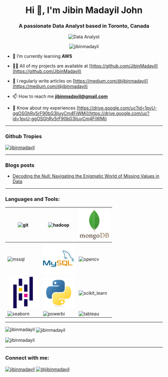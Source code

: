 
<h1 align="center">Hi 👋, I'm Jibin Madayil John</h1>
<h3 align="center">A passionate Data Analyst based in Toronto, Canada</h3>

<div align="center">
  <img alt="Data Analyst" src="https://user-images.githubusercontent.com/66437638/151714978-6737d779-3d35-4926-9d9f-1f4f16946e7a.gif">
</div>


<p align="center"> <img src="https://komarev.com/ghpvc/?username=jibinmadayil&label=Profile%20views&color=0e75b6&style=flat" alt="jibinmadayil" /> </p>

- 🌱 I’m currently learning **AWS**

- 👨‍💻 All of my projects are available at [https://github.com/JibinMadayil](https://github.com/JibinMadayil)

- 📝 I regularly write articles on [https://medium.com/@jibinmadayil](https://medium.com/@jibinmadayil)

- 📫 How to reach me **jibinmadayil@gmail.com**

- 📄 Know about my experiences [https://drive.google.com/uc?id=1pvU-ggOSGhRv5rF90bG3IiuyCm4FiWMj](https://drive.google.com/uc?id=1pvU-ggOSGhRv5rF90bG3IiuyCm4FiWMj)

---
<!-- GitHub README.md -->

### Github Tropies
<p align="left"> 
  <a href="https://github.com/ryo-ma/github-profile-trophy">
    <img src="https://github-profile-trophy.vercel.app/?username=jibinmadayil&no-bg=true&column=8&margin-w=15&margin-h=15&no-frame=true&theme=gruvbox" alt="jibinmadayil" />
  </a>
</p>


---
<!-- GitHub README.md -->

### Blogs posts

<!-- BLOG-POST-LIST:START -->
- [Decoding the Null: Navigating the Enigmatic World of Missing Values in Data](https://medium.com/@jibinmadayil/decoding-the-null-navigating-the-enigmatic-world-of-missing-values-in-data-4c745276d3b4)
<!-- BLOG-POST-LIST:END -->





---

<h3 align="left">Languages and Tools:</h3>
 <!-- GitHub README.md -->


| <img src="https://www.vectorlogo.zone/logos/git-scm/git-scm-icon.svg" alt="git" width="100" height="100"> | <img src="https://www.vectorlogo.zone/logos/apache_hadoop/apache_hadoop-icon.svg" alt="hadoop" width="100" height="100"> | <img src="https://raw.githubusercontent.com/devicons/devicon/master/icons/mongodb/mongodb-original-wordmark.svg" alt="mongodb" width="100" height="100"> |
|---|---|---|
| <img src="https://www.svgrepo.com/show/303229/microsoft-sql-server-logo.svg" alt="mssql" width="100" height="100"> | <img src="https://raw.githubusercontent.com/devicons/devicon/master/icons/mysql/mysql-original-wordmark.svg" alt="mysql" width="100" height="100"> | <img src="https://www.vectorlogo.zone/logos/opencv/opencv-icon.svg" alt="opencv" width="100" height="100"> |
| <img src="https://raw.githubusercontent.com/devicons/devicon/2ae2a900d2f041da66e950e4d48052658d850630/icons/pandas/pandas-original.svg" alt="pandas" width="100" height="100"> | <img src="https://raw.githubusercontent.com/devicons/devicon/master/icons/python/python-original.svg" alt="python" width="100" height="100"> | <img src="https://upload.wikimedia.org/wikipedia/commons/0/05/Scikit_learn_logo_small.svg" alt="scikit_learn" width="100" height="100"> |
| <img src="https://seaborn.pydata.org/_images/logo-mark-lightbg.svg" alt="seaborn" width="100" height="100"> | <img src="https://www.vectorlogo.zone/logos/microsoft_powerbi/microsoft_powerbi-icon.svg" alt="powerbi" width="100" height="100"> | <img src="https://upload.wikimedia.org/wikipedia/commons/4/4b/Tableau_Logo.png" alt="tableau" width="100" height="100"> |




<!-- Repeat similar patterns for the other rows -->







---

<p><img align="left" src="https://github-readme-stats.vercel.app/api/top-langs?username=jibinmadayil&show_icons=true&locale=en&layout=compact" alt="jibinmadayil" /></p>

<p>&nbsp;<img align="center" src="https://github-readme-stats.vercel.app/api?username=jibinmadayil&show_icons=true&locale=en" alt="jibinmadayil" /></p>

<p><img align="center" src="https://github-readme-streak-stats.herokuapp.com/?user=jibinmadayil&" alt="jibinmadayil" /></p>

---

<h3 align="left">Connect with me:</h3>
<p align="left">
<a href="https://linkedin.com/in/jibinmadayil" target="blank"><img align="center" src="https://raw.githubusercontent.com/rahuldkjain/github-profile-readme-generator/master/src/images/icons/Social/linked-in-alt.svg" alt="jibinmadayil" height="30" width="40" /></a>
<a href="https://medium.com/@jibinmadayil" target="blank"><img align="center" src="https://raw.githubusercontent.com/rahuldkjain/github-profile-readme-generator/master/src/images/icons/Social/medium.svg" alt="@jibinmadayil" height="30" width="40" /></a>
</p>
